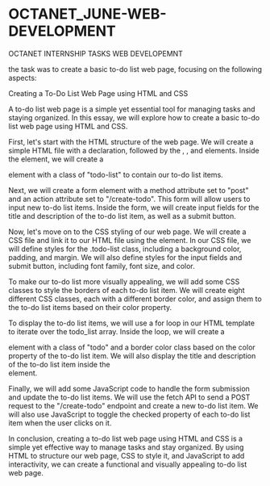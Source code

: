 # OCTANET_JUNE-WEB-DEVELOPMENT
OCTANET INTERNSHIP TASKS WEB DEVELOPEMNT

 the task was to create a basic to-do list web page, focusing on the following aspects:

Creating a To-Do List Web Page using HTML and CSS

A to-do list web page is a simple yet essential tool for managing tasks and staying organized. In this essay, we will explore how to create a basic to-do list web page using HTML and CSS.

First, let's start with the HTML structure of the web page. We will create a simple HTML file with a <!DOCTYPE html> declaration, followed by the <html>, <head>, and <body> elements. Inside the <body> element, we will create a <div> element with a class of "todo-list" to contain our to-do list items.

Next, we will create a form element with a method attribute set to "post" and an action attribute set to "/create-todo". This form will allow users to input new to-do list items. Inside the form, we will create input fields for the title and description of the to-do list item, as well as a submit button.

Now, let's move on to the CSS styling of our web page. We will create a CSS file and link it to our HTML file using the <link> element. In our CSS file, we will define styles for the .todo-list class, including a background color, padding, and margin. We will also define styles for the input fields and submit button, including font family, font size, and color.

To make our to-do list more visually appealing, we will add some CSS classes to style the borders of each to-do list item. We will create eight different CSS classes, each with a different border color, and assign them to the to-do list items based on their color property.

To display the to-do list items, we will use a for loop in our HTML template to iterate over the todo_list array. Inside the loop, we will create a <div> element with a class of "todo" and a border color class based on the color property of the to-do list item. We will also display the title and description of the to-do list item inside the <div> element.

Finally, we will add some JavaScript code to handle the form submission and update the to-do list items. We will use the fetch API to send a POST request to the "/create-todo" endpoint and create a new to-do list item. We will also use JavaScript to toggle the checked property of each to-do list item when the user clicks on it.

In conclusion, creating a to-do list web page using HTML and CSS is a simple yet effective way to manage tasks and stay organized. By using HTML to structure our web page, CSS to style it, and JavaScript to add interactivity, we can create a functional and visually appealing to-do list web page.